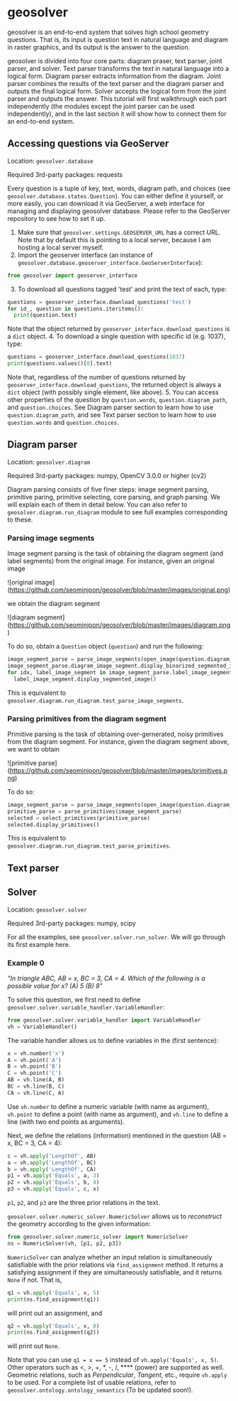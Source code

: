 # geosolver
geosolver is an end-to-end system that solves high school geometry questions.
That is, its input is question text in natural language and diagram in raster graphics,
and its output is the answer to the question.

geosolver is divided into four core parts: diagram praser, text parser, joint parser, and solver.
Text parser transforms the text in natural language into a logical form.
Diagram parser extracts information from the diagram.
Joint parser combines the results of the text parser and the diagram parser and outputs the final logical form.
Solver accepts the logical form from the joint parser and outputs the answer.
This tutorial will first walkthrough each part independently (the modules except the joint parser can be used independently),
and in the last section it will show how to connect them for an end-to-end system.

## Accessing questions via GeoServer
Location: `geosolver.database`

Required 3rd-party packages: requests

Every question is a tuple of key, text, words, diagram path, and choices (see `geosolver.database.states.Question`).
You can either define it yourself, or more easily, you can download it via GeoServer, a web interface for managing and displaying geosolver database. Please refer to the GeoServer repository to see how to set it up.

1. Make sure that `geosolver.settings.GEOSERVER_URL` has a correct URL. Note that by default this is pointing to a local server, because I am hosting a local server myself.
2. Import the geoserver interface (an instance of `geosolver.database.geoserver_interface.GeoServerInterface`):
```python
from geosolver import geoserver_interface
```
3. To download all questions tagged 'test' and print the text of each, type:
```python
questions = geoserver_interface.download_questions('test')
for id_, question in questions.iteritems():
  print(question.text)
```
Note that the object returned by `geoserver_interface.download_questions` is a `dict` object.
4. To download a single question with specific id (e.g. 1037), type:
```python
questions = geoserver_interface.download_questions(1037)
print(questions.values()[0].text)
```
Note that, regardless of the number of questions returned by `geoserver_interface.download_questions`, the returned object is always a `dict` object (with possibly single element, like above).
5. You can access other properties of the question by `question.words`, `question.diagram_path`, and `question.choices`. See Diagram parser section to learn how to use `question.diagram_path`, and see Text parser section to learn how to use `question.words` and `question.choices`.


## Diagram parser
Location: `geosolver.diagram`

Required 3rd-party packages: numpy, OpenCV 3.0.0 or higher (cv2)

Diagram parsing consists of five finer steps: image segment parsing, primitive paring, primitive selecting, core parsing, and graph parsing. We will explain each of them in detail below. You can also refer to `geosolver.diagram.run_diagram` module to see full examples corresponding to these.

### Parsing image segments
Image segment parsing is the task of obtaining the diagram segment (and label segments) from the original image.
For instance, given an original image

![original image]
(https://github.com/seominjoon/geosolver/blob/master/images/original.png)

we obtain the diagram segment

![diagram segment]
(https://github.com/seominjoon/geosolver/blob/master/images/diagram.png)

To do so, obtain a `Question` object (`question`) and run the following:
```python
image_segment_parse = parse_image_segments(open_image(question.diagram_path))
image_segment_parse.diagram_image_segment.display_binarized_segmented_image()
for idx, label_image_segment in image_segment_parse.label_image_segments.iteritems():
  label_image_segment.display_segmented_image()
```
This is equivalent to `geosolver.diagram.run_diagram.test_parse_image_segments`.

### Parsing primitives from the diagram segment
Primitive parsing is the task of obtaining over-gernerated, noisy primitives from the diagram segment.
For instance, given the diagram segment above, we want to obtain

![primitive parse]
(https://github.com/seominjoon/geosolver/blob/master/images/primitives.png)

To do so:
```python
image_segment_parse = parse_image_segments(open_image(question.diagram_path))
primitive_parse = parse_primitives(image_segment_parse)
selected = select_primitives(primitive_parse)
selected.display_primitives()
```
This is equivalent to `geosolver.diagram.run_diagram.test_parse_primitives`.

## Text parser

## Solver
Location: `geosolver.solver`

Required 3rd-party packages: numpy, scipy

For all the examples, see `geosolver.solver.run_solver`. We will go through its first example here.

### Example 0
*"In triangle ABC, AB = x, BC = 3, CA = 4. Which of the following is a possible value for x? (A) 5  (B) 8"*

To solve this question, we first need to define `geosolver.solver.variable_handler.VariableHandler`:
```python
from geosolver.solver.variable_handler import VariableHandler
vh = VariableHandler()
```

The variable handler allows us to define variables in the (first sentence):
```python
x = vh.number('x')
A = vh.point('A')
B = vh.point('B')
C = vh.point('C')
AB = vh.line(A, B)
BC = vh.line(B, C)
CA = vh.line(C, A)
```
Use `vh.number` to define a numeric variable (with name as argument), `vh.point` to define a point (with name as argument), and `vh.line` to define a line (with two end points as arguments).

Next, we define the relations (information) mentioned in the question (AB = x, BC = 3, CA = 4):
```python
c = vh.apply('LengthOf', AB)
a = vh.apply('LengthOf', BC)
b = vh.apply('LengthOf', CA)
p1 = vh.apply('Equals', a, 3)
p2 = vh.apply('Equals', b, 4)
p3 = vh.apply('Equals', c, x)
```
`p1`, `p2`, and `p3` are the three prior relations in the text.

`geosolver.solver.numeric_solver.NumericSolver` allows us to *reconstruct* the geometry according to the given information:
```python
from geosolver.solver.numeric_solver import NumericSolver
ns = NumericSolver(vh, [p1, p2, p3])
```

`NumericSolver` can analyze whether an input relation is simultaneously satisfiable with the prior relations via `find_assignment` method. It returns a satisfying assignment if they are simultaneously satisfiable, and it returns `None` if not. That is,
```python
q1 = vh.apply('Equals', x, 5)
print(ns.find_assignment(q1))
```
will print out an assignment, and
```python
q2 = vh.apply('Equals', x, 8)
print(ns.find_assignment(q2))
```
will print out `None`.

Note that you can use `q1 = x == 5` instead of `vh.apply('Equals', x, 5)`. Other operators such as <, >, +, *, -, /, **** (power) are supported as well.
Geometric relations, such as *Perpendicular*, *Tangent*, etc., require `vh.apply` to be used. For a complete list of usable relations, refer to `geosolver.ontology.ontology_semantics` (To be updated soon!).

